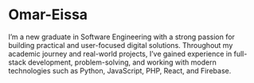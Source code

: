 # Omar-Eissa
I’m a new graduate in Software Engineering with a strong passion for building practical and user-focused digital solutions. Throughout my academic journey and real-world projects, I’ve gained experience in full-stack development, problem-solving, and working with modern technologies such as Python, JavaScript, PHP, React, and Firebase.
